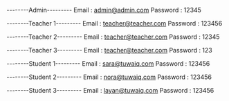 --------Admin---------
Email : admin@admin.com
Password : 12345


--------Teacher 1---------
Email : teacher@teacher.com
Password : 123456

--------Teacher 2---------
Email : teacher@teacher.com
Password : 12345


--------Teacher 3---------
Email : teacher@teacher.com
Password : 123


--------Student 1---------
Email : sara@tuwaiq.com
Password : 123456



--------Student 2---------
Email : nora@tuwaiq.com
Password : 123456



--------Student 3---------
Email : layan@tuwaiq.com
Password : 123456
